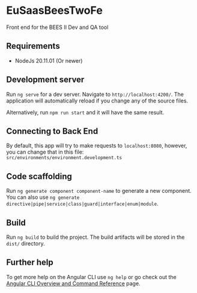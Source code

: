 
# EuSaasBeesTwoFe
Front end for the BEES II Dev and QA tool
## Requirements

* NodeJs 20.11.01 (Or newer)

## Development server

Run `ng serve` for a dev server. Navigate to `http://localhost:4200/`. The application will automatically reload if you change any of the source files.

Alternatively, run `npm run start` and it will have the same result.

## Connecting to Back End
By default, this app will try to make requests to `localhost:8080`, however, you can change that
in this file: `src/environments/environment.development.ts`

## Code scaffolding

Run `ng generate component component-name` to generate a new component. You can also use `ng generate directive|pipe|service|class|guard|interface|enum|module`.

## Build

Run `ng build` to build the project. The build artifacts will be stored in the `dist/` directory.


## Further help

To get more help on the Angular CLI use `ng help` or go check out the [Angular CLI Overview and Command Reference](https://angular.io/cli) page.
